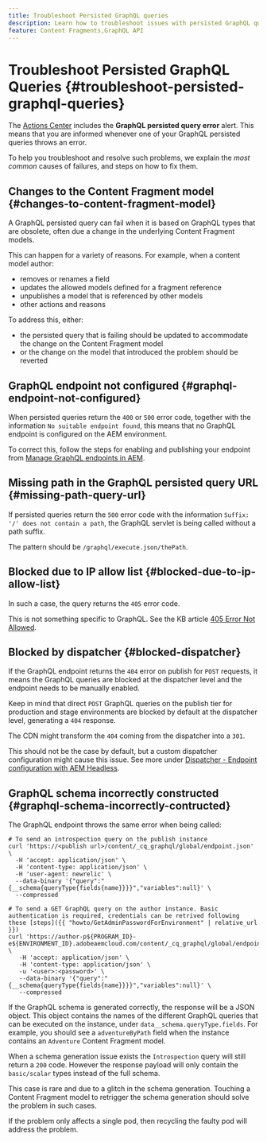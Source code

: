 ```yaml
---
title: Troubleshoot Persisted GraphQL queries
description: Learn how to troubleshoot issues with persisted GraphQL queries in Adobe Experience Manager as a Cloud Service. 
feature: Content Fragments,GraphQL API
---
```


# Troubleshoot Persisted GraphQL Queries {#troubleshoot-persisted-graphql-queries}

The [Actions Center](/help/operations/actions-center.md) includes the **GraphQL persisted query error** alert. This means that you are informed whenever one of your GraphQL persisted queries throws an error.

To help you troubleshoot and resolve such problems, we explain the *most common* causes of failures, and steps on how to fix them.

## Changes to the Content Fragment model {#changes-to-content-fragment-model}

A GraphQL persisted query can fail when it is based on GraphQL types that are obsolete, often due a change in the underlying Content Fragment models.

This can happen for a variety of reasons. For example, when a content model author:

* removes or renames a field
* updates the allowed models defined for a fragment reference
* unpublishes a model that is referenced by other models
* other actions and reasons

To address this, either:

* the persisted query that is failing should be updated to accommodate the change on the Content Fragment model 
* or the change on the model that introduced the problem should be reverted

## GraphQL endpoint not configured {#graphql-endpoint-not-configured}

When persisted queries return the `400` or `500` error code, together with the information `No suitable endpoint found`, this means that no GraphQL endpoint is configured on the AEM environment. 

To correct this, follow the steps for enabling and publishing your endpoint from [Manage GraphQL endpoints in AEM](/help/headless/graphql-api/graphql-endpoint.md).

## Missing path in the GraphQL persisted query URL {#missing-path-query-url}

If persisted queries return the `500` error code with the information `Suffix: '/' does not contain a path`, the GraphQL servlet is being called without a path suffix. 

The pattern should be `/graphql/execute.json/thePath`.

## Blocked due to IP allow list {#blocked-due-to-ip-allow-list}

In such a case, the query returns the `405` error code.

This is not something specific to GraphQL. See the KB article [405 Error Not Allowed](https://experienceleague.adobe.com/docs/experience-cloud-kcs/kbarticles/KA-20824.html).

## Blocked by dispatcher {#blocked-dispatcher}

If the GraphQL endpoint returns the `404` error on publish for `POST` requests, it means the GraphQL queries are blocked at the dispatcher level and the endpoint needs to be manually enabled.

Keep in mind that direct `POST` GraphQL queries on the publish tier for production and stage environments are blocked by default at the dispatcher level, generating a `404` response. 

The CDN might transform the `404` coming from the dispatcher into a `301`.

This should not be the case by default, but a custom dispatcher configuration might cause this issue. See more under [Dispatcher - Endpoint configuration with AEM Headless](/help/headless/deployment/dispatcher.md).

## GraphQL schema incorrectly constructed {#graphql-schema-incorrectly-contructed}

<!-- CHECK: Same error as what? -->

The GraphQL endpoint throws the same error when being called:

```curl
# To send an introspection query on the publish instance
curl 'https://<publish url>/content/_cq_graphql/global/endpoint.json' \
  -H 'accept: application/json' \
  -H 'content-type: application/json' \
  -H 'user-agent: newrelic' \
  --data-binary '{"query":"{__schema{queryType{fields{name}}}}","variables":null}' \
  --compressed
 
# To send a GET GraphQL query on the author instance. Basic authentication is required, credentials can be retrived following these [steps]({{ "howto/GetAdminPasswordForEnvironment" | relative_url }})
curl 'https://author-p${PROGRAM_ID}-e${ENVIRONMENT_ID}.adobeaemcloud.com/content/_cq_graphql/global/endpoint.json'   \
   -H 'accept: application/json' \
   -H 'content-type: application/json' \
   -u '<user>:<password>' \
   --data-binary '{"query":"{__schema{queryType{fields{name}}}}","variables":null}' \
   --compressed
```

<!-- CHECK: A lot of could/should/might - can it be improved? -->

If the GraphQL schema is generated correctly, the response will be a JSON object. This object contains the names of the different GraphQL queries that can be executed on the instance, under `data__schema.queryType.fields`. For example, you should see a `adventureByPath` field when the instance contains an `Adventure` Content Fragment model.

When a schema generation issue exists the `Introspection` query will still return a `200` code. However the response payload will only contain the `basic/scalar` types instead of the full schema.

This case is rare and due to a glitch in the schema generation. Touching a Content Fragment model to retrigger the schema generation should solve the problem in such cases.

<!-- CHECK: can the customer do this? -->

If the problem only affects a single pod, then recycling the faulty pod will address the problem.